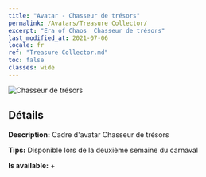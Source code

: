 ```yaml
---
title: "Avatar - Chasseur de trésors"
permalink: /Avatars/Treasure Collector/
excerpt: "Era of Chaos  Chasseur de trésors"
last_modified_at: 2021-07-06
locale: fr
ref: "Treasure Collector.md"
toc: false
classes: wide
---
```

 ![Chasseur de trésors](/images/a/avatarFrame_19.png)

## Détails

 **Description:** Cadre d'avatar Chasseur de trésors 

 **Tips:** Disponible lors de la deuxième semaine du carnaval 

 **Is available:**  + 

